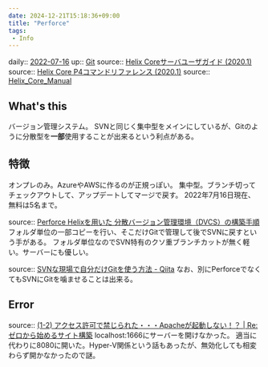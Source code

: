 ```yaml
---
date: 2024-12-21T15:18:36+09:00
title: "Perforce"
tags:
 - Info
---
```


daily:: [2022-07-16](Daily_Note/2022-07-16.md)
up:: [Git](../Bar/App/Git.md)
source:: [Helix Coreサーバユーザガイド (2020.1)](https://kb.toyo.co.jp/docs/core/r20.1/manuals/p4guide/Content/P4Guide/Home-p4guide.html#%E3%81%AB%E3%81%A4%E3%81%84%E3%81%A6_Helix_Core%E3%82%B5%E3%83%BC%E3%83%90%E3%83%A6%E3%83%BC%E3%82%B6%E3%82%AC%E3%82%A4%E3%83%89)
source:: [Helix Core P4コマンドリファレンス (2020.1)](https://kb.toyo.co.jp/docs/core/r20.1/manuals/cmdref/Content/CmdRef/p4_revert.html)
source:: [Helix_Core_Manual](https://kb.toyo.co.jp/wiki/display/KBTOP/Helix_Core_Manual)

## What's this
バージョン管理システム。
SVNと同じく集中型をメインにしているが、Gitのように分散型を**一部**使用することが出来るという利点がある。

## 特徴
オンプレのみ。AzureやAWSに作るのが正規っぽい。
集中型。ブランチ切ってチェックアウトして、アップデートしてマージで戻す。
2022年7月16日現在、無料は5名まで。

source:: [Perforce Helixを用いた 分散バージョン管理環境（DVCS）の構築手順](https://www.toyo.co.jp/files/user/img/product/ss/files/perforce/dvcs/dvcs_startguide.pdf)
フォルダ単位の一部コピーを行い、そこだけGitで管理して後でSVNに戻すという手がある。
フォルダ単位なのでSVN特有のクソ重ブランチカットが無く軽い。サーバーにも優しい。

source:: [SVNな現場で自分だけGitを使う方法 - Qiita](https://qiita.com/suzuq/items/f236672bbad7e3b354b2)
なお、別にPerforceでなくてもSVNにGitを噛ませることは出来る。

## Error
source:: [(1-2) アクセス許可で禁じられた・・・Apacheが起動しない！？ | Re:ゼロから始めるサイト構築](https://money-affairs.com/webserver-02/)
localhost:1666にサーバーを開けなかった。
適当に代わりに8080に開いた。Hyper-V関係という話もあったが、無効化しても相変わらず開かなかったので謎。

